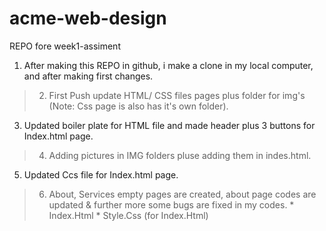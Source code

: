 # acme-web-design
REPO fore week1-assiment

1. After making this REPO in github, i make a clone in my local computer, and after making first changes.

> 2. First Push update  HTML/ CSS files pages plus folder for img's (Note: Css page is also has it's own folder).

3. Updated boiler plate for HTML file and made header plus 3 buttons for Index.html page.
> 4. Adding pictures in IMG folders pluse adding them in indes.html.
5. Updated Ccs file for Index.html page.
> 6. About, Services empty pages are created, about page codes are updated & further more some bugs are fixed in my codes.
    * Index.Html
    * Style.Css (for Index.Html)
    